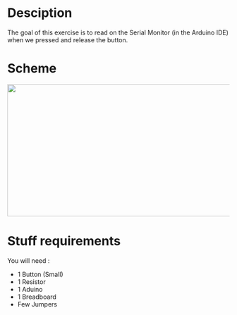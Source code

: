 # Desciption 

The goal of this exercise is to read on the Serial Monitor (in the Arduino IDE) when we pressed and release the button.

# Scheme

<p align="center">
  <img width="600" height="300" src="https://github.com/Dexmos/Arduino-Workshop-I/blob/master/5-ReadButtonInput/Schema/Schema.jpg">
</p>

# Stuff requirements

You will need :
* 1 Button (Small)
* 1 Resistor
* 1 Aduino
* 1 Breadboard
* Few Jumpers
